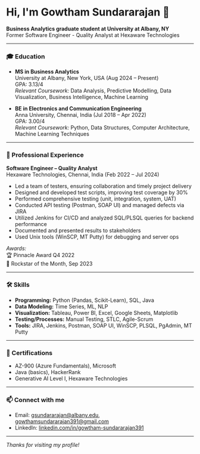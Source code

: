 # Hi, I'm Gowtham Sundararajan 👋

**Business Analytics graduate student at University at Albany, NY**  
Former Software Engineer - Quality Analyst at Hexaware Technologies

---

### 🎓 Education

- **MS in Business Analytics**  
  University at Albany, New York, USA (Aug 2024 – Present)  
  GPA: 3.13/4  
  _Relevant Coursework:_ Data Analysis, Predictive Modelling, Data Visualization, Business Intelligence, Machine Learning

- **BE in Electronics and Communication Engineering**  
  Anna University, Chennai, India (Jul 2018 – Apr 2022)  
  GPA: 3.00/4  
  _Relevant Coursework:_ Python, Data Structures, Computer Architecture, Machine Learning Techniques

---

### 💼 Professional Experience

**Software Engineer – Quality Analyst**  
Hexaware Technologies, Chennai, India (Feb 2022 – Jul 2024)

- Led a team of testers, ensuring collaboration and timely project delivery
- Designed and developed test scripts, improving test coverage by 30%
- Performed comprehensive testing (unit, integration, system, UAT)
- Conducted API testing (Postman, SOAP UI) and managed defects via JIRA
- Utilized Jenkins for CI/CD and analyzed SQL/PLSQL queries for backend performance
- Documented and presented results to stakeholders
- Used Unix tools (WinSCP, MT Putty) for debugging and server ops

_Awards:_  
🏆 Pinnacle Award Q4 2022  
🌟 Rockstar of the Month, Sep 2023

---

### 🛠️ Skills

- **Programming:** Python (Pandas, Scikit-Learn), SQL, Java
- **Data Modeling:** Time Series, ML, NLP
- **Visualization:** Tableau, Power BI, Excel, Google Sheets, Matplotlib
- **Testing/Processes:** Manual Testing, STLC, Agile-Scrum
- **Tools:** JIRA, Jenkins, Postman, SOAP UI, WinSCP, PLSQL, PgAdmin, MT Putty

---

### 📜 Certifications

- AZ-900 (Azure Fundamentals), Microsoft
- Java (basics), HackerRank
- Generative AI Level I, Hexaware Technologies

---

### 📫 Connect with me

- Email: gsundararajan@albany.edu, gowthamsundararajan391@gmail.com
- LinkedIn: [linkedin.com/in/gowtham-sundararajan391](http://linkedin.com/in/gowtham-sundararajan391)

---

_Thanks for visiting my profile!_
